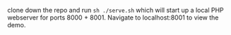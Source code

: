 clone down the repo and run `sh ./serve.sh` which will start up a local PHP webserver for ports 8000 + 8001. 
Navigate to localhost:8001 to view the demo.